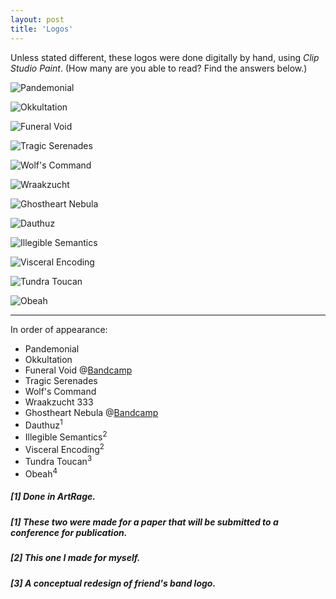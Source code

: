 ```yaml
---
layout: post
title: 'Logos'
---
```


Unless stated different, these logos were done digitally by hand, using *Clip Studio Paint*. (How many are you able to read? Find the answers below.)

<!--




![Vathr](..\assets\img\projects\proj-3\vathr.jpg)

![Vathr](..\assets\img\projects\proj-3\vathrwingless.jpg)

![Vinterbris](..\assets\img\projects\proj-3\vinterbris.png)

-->

![Pandemonial](..\assets\img\projects\proj-3\pangray.jpg)

![Okkultation](..\assets\img\projects\proj-3\Okkultation.jpg)

![Funeral Void](..\assets\img\projects\proj-3\FuneralVoid.jpg)

![Tragic Serenades](..\assets\img\projects\proj-3\TragicSerenades.jpg)

![Wolf's Command](..\assets\img\projects\proj-3\WolfsCommand.jpg)

![Wraakzucht](..\assets\img\projects\proj-3\Wraakzucht.jpg)

![Ghostheart Nebula](..\assets\img\projects\proj-3\GhostheartNebula.jpg)

![Dauthuz](..\assets\img\projects\proj-3\Dauthuz.jpg)

![Illegible Semantics](..\assets\img\projects\proj-3\Illegible.jpg)

![Visceral Encoding](..\assets\img\projects\proj-3\Visceral.jpg)

![Tundra Toucan](..\assets\img\projects\proj-3\toucan2.png)

![Obeah](..\assets\img\projects\proj-3\Obeah.jpg)

---

In order of appearance:
- Pandemonial
- Okkultation
- Funeral Void @[Bandcamp](https://fvneralvoid.bandcamp.com/)
- Tragic Serenades
- Wolf's Command
- Wraakzucht 333
- Ghostheart Nebula @[Bandcamp](https://ghostheartnebula.bandcamp.com/)
- Dauthuz<sup>1</sup>
- Illegible Semantics<sup>2</sup>
- Visceral Encoding<sup>2</sup>
- Tundra Toucan<sup>3</sup>
- Obeah<sup>4</sup> 

##### [1] Done in ArtRage.
##### [1] These two were made for a paper that will be submitted to a conference for publication.
##### [2] This one I made for myself.
##### [3] A conceptual redesign of friend's band logo.

<!-- [^1]

[^1]: These two were made for a paper that will be submitted to a conference for publication.
[^2]: This one I made for myself. -->